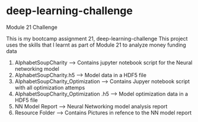 # deep-learning-challenge
Module 21 Challenge

This is my bootcamp assignment 21, deep-learning-challenge
This project uses the skills that I learnt as part of Module 21 to analyze money funding data

1. AlphabetSoupCharity --> Contains jupyter notebook script for the Neural networking model
2. AlphabetSoupCharity.h5 --> Model data in a HDF5 file 
3. AlphabetSoupCharity_Optimization --> Contains Jupyer notebook script with all optimization attemps
4. AlphabetSoupCharity_Optimization .h5 --> Model optimization data in a HDF5 file 
5. NN Model Report --> Neural Networking model analysis report
6. Resource Folder --> Contains Pictures in refence to the NN model report


